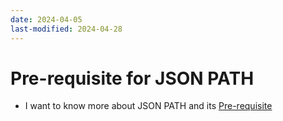```yaml
---
date: 2024-04-05
last-modified: 2024-04-28
---
```

# Pre-requisite for JSON PATH

  - I want to know more about JSON PATH and its [Pre-requisite](https://kodekloud.com/topic/pre-requisites-json-path/)  

  